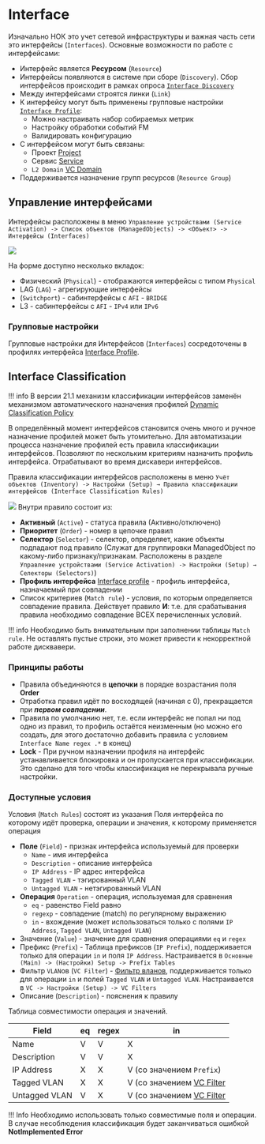 # Interface

Изначально НОК это учет сетевой инфраструктуры и важная часть сети это интерфейсы (`Interfaces`). Основные возможности по работе с интерфейсами:

* Интерфейс является **Ресурсом** (`Resource`)
* Интерфейсы появляются в системе при сборе (`Discovery`). Сбор интерфейсов происходит в рамках опроса [`Interface Discovery`](../discovery-reference/box/interface.md)
* Между интерфейсами строятся линки (`Link`)
* К интерфейсу могут быть применены групповые настройки [`Interface Profile`](../interface-profile/index.md):
    * Можно настраивать набор собираемых метрик
    * Настройку обработки событий FM
    * Валидировать конфигурацию
* С интерфейсом могут быть связаны:
    * Проект [Project]()
    * Сервис [Service](../service/index.md)
    * `L2 Domain` [VC Domain]()
* Поддерживается назначение групп ресурсов (`Resource Group`)

## Управление интерфейсами

Интерфейсы расположены в меню `Управление устройствами (Service Activation) -> Список объектов (ManagedObjects) -> <Объект> -> Интерфейсы (Interfaces)`

![](images/interfaces-mo-physical-form.png)

На форме доступно несколько вкладок:

* Физический (`Physical`) - отображаются интерфейсы с типом `Physical`
* LAG (`LAG`) - агрегирующие интерфейсы
* (`Switchport`) - сабинтерфейсы с `AFI` - `BRIDGE`
* L3 - сабинтерфейсы с `AFI` - `IPv4` или `IPv6`

### Групповые настройки

Групповые настройки для Интерфейсов (`Interfaces`) сосредоточены в профилях интерфейса [Interface Profile](../interface-profile/index.md).


## Interface Classification

<!-- prettier-ignore -->
!!! info
  В версии 21.1 механизм классификации интерфейсов заменён механизмом автоматического назначения профилей [Dynamic Classification Policy](../dynamic-classification-policy/index.md)

В определённый момент интерфейсов становится очень много и ручное назначение профилей может быть утомительно. Для автоматизации процесса назначение профилей есть правила классификации интерфейсов. Позволяют по нескольким критериям назначить профиль интерфейса. Отрабатывают во время дискавери интерфейсов.


Правила классификации интерфейсов расположены в меню `Учёт объектов (Inventory) -> Настройки (Setup) → Правила классификации интерфейсов (Interface Classification Rules)`

![](images/iface_classification_rule_exmpl1.png)
Внутри правило состоит из:

* **Активный** (`Active`) - статуса правила (Активно/отключено)
* **Приоритет** (`Order`) - номер в цепочке правил
* **Селектор** (`Selector`) - селектор, определяет, какие объекты подпадают под правило (Служат для группировки ManagedObject по какому-либо признаку/признакам. Расположены в разделе `Управление устройствами (Service Activation) -> Настройки (Setup) → Селекторы (Selectors)`)
* **Профиль интерфейса** [Interface profile](../interface-profile/index.md) - профиль интерфейса, назначаемый при совпадении
* Список критериев (`Match rule`) - условия, по которым определяется совпадение правила. Действует правило **И**: т.е. для срабатывания правила необходимо совпадение ВСЕХ перечисленных условий.

<!-- prettier-ignore -->
!!! info 
  Необходимо быть внимательным при заполнении таблицы `Match rule`. Не оставлять пустые строки, это может привести к некорректной работе дисквавери.

### Принципы работы

* Правила объединяются в **цепочки** в порядке возрастания поля **Order**
* Отработка правил идёт по восходящей (начиная с 0), прекращается при ***первом совпадении***.
* Правила по умолчанию нет, т.е. если интерфейс не попал ни под одно из правил, то профиль остаётся неизменным (но можно его создать, для этого достаточно добавить правила с условием `Interface Name regex .*` в конец)
* **Lock** - При ручном назначении профиля на интерфейс устанавливается блокировка и он пропускается при классификации. Это сделано для того чтобы классификация не перекрывала ручные настройки.


### Доступные условия

Условия (`Match Rules`) состоят из указания Поля интерфейса по которому идёт проверка, операции и значения, к которому применяется операция

* **Поле** (`Field`) - признак интерфейса используемый для проверки
  * `Name` - имя интерфейса
  * `Description` - описание интерфейса
  * `IP Address` - IP адрес интерфейса
  * `Tagged VLAN` - тэгированный VLAN
  * `Untagged VLAN` - нетэгированный VLAN
* **Операция** `Operation` - операция, используемая для сравнения
  * `eq` - равенство Field равно
  * `regexp` - совпадение (match) по регулярному выражению
  * `in` - вхождение (может использоваться только с полями `IP Address`, `Tagged VLAN`, `Untagged VLAN`)
* Значение (`Value`) - значение для сравнения операциями `eq` и `regex`
* Префикс (`Prefix`) - Таблица префиксов (`IP Prefix`), поддерживается только для операции `in` и поля `IP Address`. Настраивается в `Основные (Main) -> (Настройки) Setup -> Prefix Tables`
* Фильтр `VLAN`ов (`VC Filter`) - [Фильтр вланов](../vc-filter/index.md), поддерживается только для операции `in` и полей `Tagged VLAN` и `Untagged VLAN`. Настраивается в `VC -> Настройки (Setup) -> VC Filters`
* Описание (`Description`) - пояснения к правилу

Таблица совместимости операция и значений.

| Field         | eq  | regex | in                                                 |
| ------------- | --- | ----- | -------------------------------------------------- |
| Name          | V   | V     | X                                                  |
| Description   | V   | V     | X                                                  |
| IP Address    | X   | X     | V (cо значением `Prefix`)                          |
| Tagged VLAN   | X   | X     | V (cо значением [VC Filter](../vc-filter/index.md) |
| Untagged VLAN | V   | X     | V (cо значением [VC Filter](../vc-filter/index.md) |

<!-- prettier-ignore -->
!!! Info
  Необходимо использовать только совместимые поля и операции. В случае несоблюдения классификация будет заканчиваться ошибкой **NotImplemented Error**


